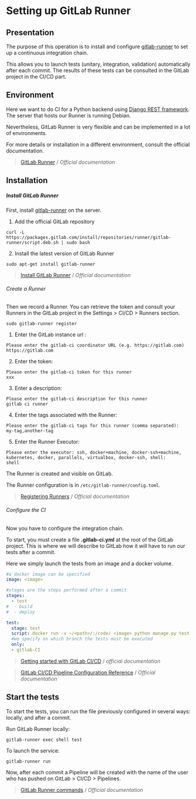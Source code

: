 # Setting up GitLab Runner

## Presentation

The purpose of this operation is to install and configure [gitlab-runner](https://docs.gitlab.com/runner/) to set up a continuous integration chain.

This allows you to launch tests (unitary, integration, validation) automatically after each commit. The results of these tests can be consulted in the GitLab project in the CI/CD part.

## Environment

Here we want to do CI for a Python backend using [Django REST framework](https://www.django-rest-framework.org/).
The server that hosts our Runner is running Debian.

Nevertheless, GitLab Runner is very flexible and can be implemented in a lot of environments.

For more details or installation in a different environment, consult the official documentation.

> [GitLab Runner](https://docs.gitlab.com/runner/) / *Official documentation*

## Installation

##### Install GitLab Runner

First, install [gitlab-runner](https://docs.gitlab.com/runner/) on the server.

  1. Add the official GitLab repository

  `curl -L https://packages.gitlab.com/install/repositories/runner/gitlab-runner/script.deb.sh | sudo bash`

  2. Install the latest version of GitLab Runner

  `sudo apt-get install gitlab-runner`

> [Install GitLab Runner](https://docs.gitlab.com/runner/install/) / *Official documentation*

###### Create a Runner

Then we record a Runner. You can retrieve the token and consult your Runners in the GitLab project in the Settings > CI/CD > Runners section.

  `sudo gitlab-runner register`

1. Enter the GitLab instance url :
```console
Please enter the gitlab-ci coordinator URL (e.g. https://gitlab.com)
https://gitlab.com
```

2. Enter the token:
```console
Please enter the gitlab-ci token for this runner
xxx
```

3. Enter a description:
```console
Please enter the gitlab-ci description for this runner
gitlab ci runner
```

4. Enter the tags associated with the Runner:
```console
Please enter the gitlab-ci tags for this runner (comma separated):
my-tag,another-tag
```

5. Enter the Runner Executor:
```console
Please enter the executor: ssh, docker+machine, docker-ssh+machine, kubernetes, docker, parallels, virtualbox, docker-ssh, shell:
shell
```

  The Runner is created and visible on GitLab.

  The Runner configuration is in `/etc/gitlab-runner/config.toml`.

> [Registering Runners](https://docs.gitlab.com/runner/register/index.html) / *Official documentation*

###### Configure the CI

Now you have to configure the integration chain.


To start, you must create a file **.gitlab-ci.yml** at the root of the GitLab project. This is where we will describe to GitLab how it will have to run our tests after a commit.

Here we simply launch the tests from an image and a docker volume.

```yml
#a docker image can be specified
image: <image>

#stages are the steps performed after a commit
stages:
  - test
#  - build
#  - deploy

test:
  stage: test
  script: docker run -v ~/<path>/:/code/ <image> python manage.py test
  #we specify on which branch the tests must be executed
  only:
  - gitlab-CI
  ```

> [Getting started with GitLab CI/CD](https://docs.gitlab.com/ee/ci/quick_start/README.html) / *official documentation*

> [GitLab CI/CD Pipeline Configuration Reference](https://docs.gitlab.com/ee/ci/yaml/) / *Official documentation*

## Start the tests

To start the tests, you can run the file previously configured in several ways: locally, and after a commit.

Run GitLab Runner locally:

`gitlab-runner exec shell test`

To launch the service:

`gitlab-runner run`

Now, after each commit a Pipeline will be created with the name of the user who has pushed on GitLab > CI/CD > Pipelines.

> [GitLab Runner commands](https://docs.gitlab.com/runner/commands/) / *Official documentation*
